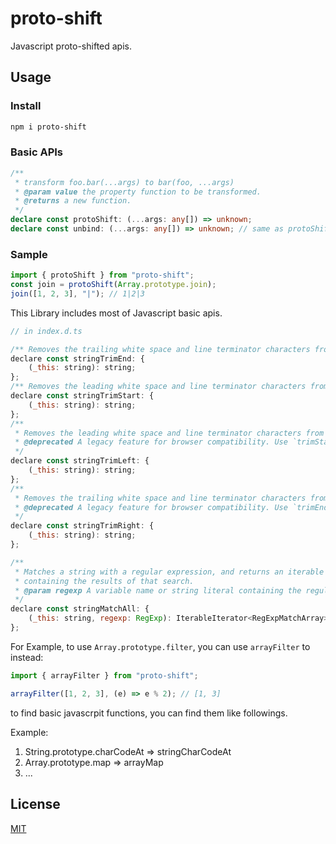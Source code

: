 # proto-shift

Javascript proto-shifted apis.

## Usage

### Install

```sh
npm i proto-shift
```

### Basic APIs

```typescript
/**
 * transform foo.bar(...args) to bar(foo, ...args)
 * @param value the property function to be transformed.
 * @returns a new function.
 */
declare const protoShift: (...args: any[]) => unknown;
declare const unbind: (...args: any[]) => unknown; // same as protoShift
```

### Sample

```javascript
import { protoShift } from "proto-shift";
const join = protoShift(Array.prototype.join);
join([1, 2, 3], "|"); // 1|2|3
```

This Library includes most of Javascript basic apis.

```javascript
// in index.d.ts

/** Removes the trailing white space and line terminator characters from a string. */
declare const stringTrimEnd: {
    (_this: string): string;
};
/** Removes the leading white space and line terminator characters from a string. */
declare const stringTrimStart: {
    (_this: string): string;
};
/**
 * Removes the leading white space and line terminator characters from a string.
 * @deprecated A legacy feature for browser compatibility. Use `trimStart` instead
 */
declare const stringTrimLeft: {
    (_this: string): string;
};
/**
 * Removes the trailing white space and line terminator characters from a string.
 * @deprecated A legacy feature for browser compatibility. Use `trimEnd` instead
 */
declare const stringTrimRight: {
    (_this: string): string;
};

/**
 * Matches a string with a regular expression, and returns an iterable of matches
 * containing the results of that search.
 * @param regexp A variable name or string literal containing the regular expression pattern and flags.
 */
declare const stringMatchAll: {
    (_this: string, regexp: RegExp): IterableIterator<RegExpMatchArray>;
};
```

For Example, to use `Array.prototype.filter`, you can use `arrayFilter` to instead:

```typescript
import { arrayFilter } from "proto-shift";

arrayFilter([1, 2, 3], (e) => e % 2); // [1, 3]
```

to find basic javascrpit functions, you can find them like followings.

Example:

1. String.prototype.charCodeAt => stringCharCodeAt
2. Array.prototype.map => arrayMap
3. ...

## License

[MIT](./LICENSE)
